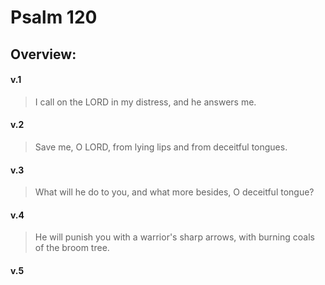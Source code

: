# Psalm 120

## Overview:


#### v.1
>I call on the LORD in my distress, and he answers me.

#### v.2
>Save me, O LORD, from lying lips and from deceitful tongues.

#### v.3
>What will he do to you, and what more besides, O deceitful tongue?

#### v.4
>He will punish you with a warrior's sharp arrows, with burning coals of the broom tree.

#### v.5
>








